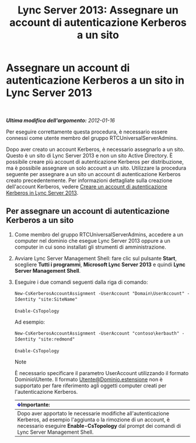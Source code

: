 ﻿---
title: 'Lync Server 2013: Assegnare un account di autenticazione Kerberos a un sito'
TOCTitle: Assegnare un account di autenticazione Kerberos a un sito
ms:assetid: 3d9c587c-c8b8-4f81-8ed9-1458a31fc292
ms:mtpsurl: https://technet.microsoft.com/it-it/library/Gg425901(v=OCS.15)
ms:contentKeyID: 49300288
ms.date: 08/24/2015
mtps_version: v=OCS.15
ms.translationtype: HT
---

# Assegnare un account di autenticazione Kerberos a un sito in Lync Server 2013

 

_**Ultima modifica dell'argomento:** 2012-01-16_

Per eseguire correttamente questa procedura, è necessario essere connessi come utente membro del gruppo RTCUniversalServerAdmins.

Dopo aver creato un account Kerberos, è necessario assegnarlo a un sito. Questo è un sito di Lync Server 2013 e non un sito Active Directory. È possibile creare più account di autenticazione Kerberos per distribuzione, ma è possibile assegnare un solo account a un sito. Utilizzare la procedura seguente per assegnare a un sito un account di autenticazione Kerberos creato precedentemente. Per informazioni dettagliate sulla creazione dell'account Kerberos, vedere [Creare un account di autenticazione Kerberos in Lync Server 2013](lync-server-2013-create-a-kerberos-authentication-account.md).

## Per assegnare un account di autenticazione Kerberos a un sito

1.  Come membro del gruppo RTCUniversalServerAdmins, accedere a un computer nel dominio che esegue Lync Server 2013 oppure a un computer in cui sono installati gli strumenti di amministrazione.

2.  Avviare Lync Server Management Shell: fare clic sul pulsante **Start**, scegliere **Tutti i programmi**, **Microsoft Lync Server 2013** e quindi **Lync Server Management Shell**.

3.  Eseguire i due comandi seguenti dalla riga di comando:
    
        New-CsKerberosAccountAssignment -UserAccount "Domain\UserAccount" -Identity "site:SiteName"
    
        Enable-CsTopology
    
    Ad esempio:
    
        New-CsKerberosAccountAssignment -UserAccount "contoso\kerbauth" -Identity "site:redmond"
    
        Enable-CsTopology
    

    > [!NOTE]
    > È necessario specificare il parametro UserAccount utilizzando il formato Dominio\Utente. Il formato Utente@Dominio.estensione non è supportato per fare riferimento agli oggetti computer creati per l'autenticazione Kerberos.

    
    <table>
    <thead>
    <tr class="header">
    <th><img src="images/Gg412908.important(OCS.15).gif" title="important" alt="important" />Importante:</th>
    </tr>
    </thead>
    <tbody>
    <tr class="odd">
    <td>Dopo aver apportato le necessarie modifiche all'autenticazione Kerberos, ad esempio l'aggiunta o la rimozione di un account, è necessario eseguire <strong>Enable-CsTopology</strong> dal prompt dei comandi di Lync Server Management Shell.</td>
    </tr>
    </tbody>
    </table>

